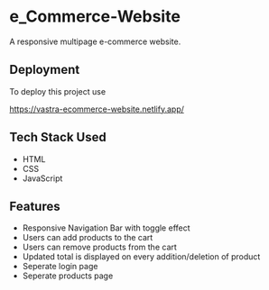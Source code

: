 # e_Commerce-Website

A responsive multipage e-commerce website.  


## Deployment

To deploy this project use

https://vastra-ecommerce-website.netlify.app/


## Tech Stack Used

- HTML
- CSS
- JavaScript

## Features

- Responsive Navigation Bar with toggle effect
- Users can add products to the cart
- Users can remove products from the cart
- Updated total is displayed on every addition/deletion of product
- Seperate login page
- Seperate products page


